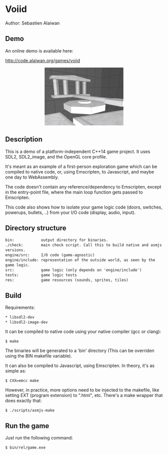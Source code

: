 # Voiid

Author: Sebastien Alaiwan

Demo
----

An online demo is available here:

http://code.alaiwan.org/games/voiid

<p align="center"><img src="doc/screenshot.jpg" width="50%"></p>

Description
-----------

This is a demo of a platform-independent C++14 game project.
It uses SDL2, SDL2_image, and the OpenGL core profile.

It's meant as an example of a first-person exploration game
which can be compiled to native code, or, using Emscripten, to Javascript,
and maybe one day to WebAssembly.

The code doesn't contain any reference/dependency to Emscripten, except in the
entry-point file, where the main loop function gets passed to Emscripten.

This code also shows how to isolate your game logic code (doors, switches,
powerups, bullets, ..) from your I/O code (display, audio, input).

Directory structure
-------------------

```
bin:            output directory for binaries.
./check:        main check script. Call this to build native and asmjs versions.
engine/src:     I/O code (game-agnostic)
engine/include: representation of the outside world, as seen by the game logic.
src:            game logic (only depends on 'engine/include')
tests:          game logic tests
res:            game resources (sounds, sprites, tiles)
```


Build
-----

Requirements:
```
* libsdl2-dev
* libsdl2-image-dev
```

It can be compiled to native code using your native compiler (gcc or clang):

```
$ make
```

The binaries will be generated to a 'bin' directory
(This can be overriden using the BIN makefile variable).

It can also be compiled to Javascript, using Emscripten.
In theory, it's as simple as:

```
$ CXX=emcc make
```

However, in practice, more options need to be injected to the makefile,
like setting EXT (program extension) to ".html", etc.
There's a make wrapper that does exactly that:

```
$ ./scripts/asmjs-make
```

Run the game
------------

Just run the following command:

```
$ bin/rel/game.exe
```


